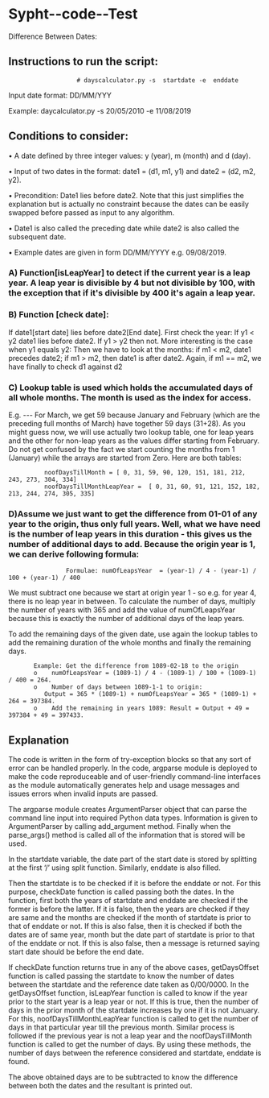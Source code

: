 # Sypht--code--Test

Difference Between Dates:

## Instructions to run the script:
                       
                       # dayscalculator.py -s  startdate -e  enddate

Input date format: DD/MM/YYY

Example: daycalculator.py -s 20/05/2010 -e 11/08/2019


## Conditions to consider:
             
• A date defined by three integer values: y (year), m (month) and d (day).

•	Input of two dates in the format: date1 = (d1, m1, y1) and date2 = (d2, m2, y2).

•	Precondition: Date1 lies before date2.
Note that this just simplifies the explanation but is actually no constraint because the dates can be easily swapped before passed as input to any algorithm.

•	Date1 is also called the preceding date while date2 is also called the subsequent date.

•	Example dates are given in form DD/MM/YYYY e.g.  09/08/2019.

### A) Function[isLeapYear] to detect if the current year is a leap year. A leap year is divisible by 4 but not divisible by 100, with the exception that if it's divisible by 400 it's again a leap year.


### B) Function [check date]:
If date1[start date] lies before date2[End date]. First check the year: If y1 < y2 date1 lies before date2. If y1 > y2 then not. More interesting is the case when y1 equals y2: Then we have to look at the months: if m1 < m2, date1 precedes date2; if m1 > m2, then date1 is after date2. Again, if m1 == m2, we have finally to check d1 against d2


### C) Lookup table is used which holds the accumulated days of all whole months. The month is used as the index for access. 

E.g. --- For March, we get 59 because January and February (which are the preceding full months of March) have together 59 days (31+28). As you might guess now, we will use actually two lookup table, one for leap years and the other for non-leap years as the values differ starting from February. Do not get confused by the fact we start counting the months from 1 (January) while the arrays are started from Zero. Here are both tables:

              noofDaysTillMonth = [ 0, 31, 59, 90, 120, 151, 181, 212, 243, 273, 304, 334]
              noofDaysTillMonthLeapYear =  [ 0, 31, 60, 91, 121, 152, 182, 213, 244, 274, 305, 335]


### D)Assume we just want to get the difference from 01-01 of any year to the origin, thus only full years. Well, what we have need is the number of leap years in this duration - this gives us the number of additional days to add. Because the origin year is 1, we can derive following formula:
                    
                    Formulae: numOfLeapsYear  = (year-1) / 4 - (year-1) / 100 + (year-1) / 400

We must subtract one because we start at origin year 1 - so e.g. for year 4, there is no leap year in between. To calculate the number of days, multiply the number of years with 365 and add the value of numOfLeapsYear because this is exactly the number of additional days of the leap years.

To add the remaining days of the given date, use again the lookup tables to add the remaining duration of the whole months and finally the remaining days.

           Example: Get the difference from 1089-02-18 to the origin
           o	numOfLeapsYear = (1089-1) / 4 - (1089-1) / 100 + (1089-1) / 400 = 264.
           o	Number of days between 1089-1-1 to origin: 
              Output = 365 * (1089-1) + numOfLeapsYear = 365 * (1089-1) + 264 = 397384.
           o	Add the remaining in years 1089: Result = Output + 49 = 397384 + 49 = 397433.



## Explanation

The code is written in the form of try-exception blocks so that any sort of error can be handled properly. In the code, argparse module is deployed to make the code reproduceable and of user-friendly command-line interfaces as the module automatically generates help and usage messages and issues errors when invalid inputs are passed.

The argparse module creates ArgumentParser object that can parse the command line input into required Python data types. Information is given to ArgumentParser by calling add_argument method. Finally when the parse_args() method is called all of the information that is stored will be used.



In the startdate variable, the date part of the start date is stored by splitting at the first ‘/’ using split function. Similarly, enddate is also filled.


Then the startdate is to be checked if it is before the enddate or not. For this purpose, checkDate function is called passing both the dates. In the function, first both the years of startdate and enddate are checked if the former is before the latter. If it is false, then the years are checked if they are same and the months are checked if the month of startdate is prior to that of enddate or not. If this is also false, then it is checked if both the dates are of same year, month but the date part of startdate is prior to that of the enddate or not. If this is also false, then a message is returned saying start date should be before the end date. 


If checkDate function returns true in any of the above cases, getDaysOffset function is called passing the startdate to know the number of dates between the startdate and the reference date taken as 0/00/0000. In the getDaysOffset function, isLeapYear function is called to know if the year prior to the start year is a leap year or not. If this is true, then the number of days in the prior month of the startdate increases by one if it is not January. For this, noofDaysTillMonthLeapYear function is called to get the number of days in that particular year till the previous month. Similar process is followed if the previous year is not a leap year and the noofDaysTillMonth function is called to get the number of days. By using these methods, the number of days between the reference considered and startdate, enddate is found.


The above obtained days are to be subtracted to know the difference between both the dates and the resultant is printed out.


